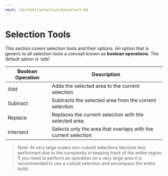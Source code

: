 ```yaml
---
next: /en/tool/selection/boxselect.md
---
```


# Selection Tools

This section covers selection tools and their options. An option that is generic to all selection tools a concept known as **boolean operations**. The default option is ‘add’

| Boolean Operation | Description                                                    |
| ----------------- | -------------------------------------------------------------- |
| Add               | Adds the selected area to the current selection                |
| Subtract          | Subtracts the selected area from the current selection         |
| Replace           | Replaces the current selection with the selected area          |
| Intersect         | Selects only the area that overlaps with the current selection |

> Note: At very large scales non-cuboid selections become less performant due to the complexity in keeping track of the entire region. If you need to perform an operation on a very large area it is recommended to use a cuboid selection and encompass the entire build.
